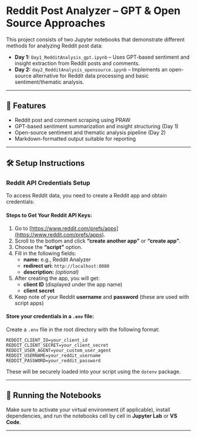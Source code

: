 # Reddit Post Analyzer – GPT & Open Source Approaches

This project consists of two Jupyter notebooks that demonstrate different methods for analyzing Reddit post data:

- **Day 1:** `Day1_RedditAnalysis_gpt.ipynb` – Uses GPT-based sentiment and insight extraction from Reddit posts and comments.
- **Day 2:** `day2_RedditAnalysis_opensource.ipynb` – Implements an open-source alternative for Reddit data processing and basic sentiment/thematic analysis.

---

## 📌 Features

- Reddit post and comment scraping using PRAW  
- GPT-based sentiment summarization and insight structuring (Day 1)  
- Open-source sentiment and thematic analysis pipeline (Day 2)  
- Markdown-formatted output suitable for reporting

---

## 🛠️ Setup Instructions

### Reddit API Credentials Setup

To access Reddit data, you need to create a Reddit app and obtain credentials:

#### Steps to Get Your Reddit API Keys:

1. Go to [https://www.reddit.com/prefs/apps](https://www.reddit.com/prefs/apps).
2. Scroll to the bottom and click **“create another app”** or **“create app”**.
3. Choose the **“script”** option.
4. Fill in the following fields:
   - **name:** e.g., Reddit Analyzer  
   - **redirect uri:** `http://localhost:8080`  
   - **description:** *(optional)*
5. After creating the app, you will get:
   - **client ID** (displayed under the app name)
   - **client secret**
6. Keep note of your Reddit **username** and **password** (these are used with script apps)

#### Store your credentials in a `.env` file:

Create a `.env` file in the root directory with the following format:

```env
REDDIT_CLIENT_ID=your_client_id
REDDIT_CLIENT_SECRET=your_client_secret
REDDIT_USER_AGENT=your_custom_user_agent
REDDIT_USERNAME=your_reddit_username
REDDIT_PASSWORD=your_reddit_password
```

These will be securely loaded into your script using the `dotenv` package.

---

## 🚀 Running the Notebooks

Make sure to activate your virtual environment (if applicable), install dependencies, and run the notebooks cell by cell in **Jupyter Lab** or **VS Code**.

---
